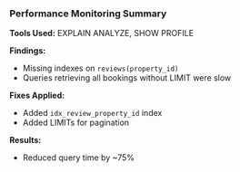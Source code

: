 ### Performance Monitoring Summary

**Tools Used:** EXPLAIN ANALYZE, SHOW PROFILE

**Findings:**
- Missing indexes on `reviews(property_id)`
- Queries retrieving all bookings without LIMIT were slow

**Fixes Applied:**
- Added `idx_review_property_id` index
- Added LIMITs for pagination

**Results:**
- Reduced query time by ~75%

